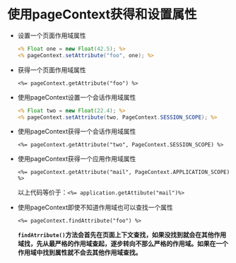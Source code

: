 # 使用pageContext获得和设置属性

* 设置一个页面作用域属性

  ```jsp
  <% Float one = new Float(42.5); %>
  <% pageContext.setAttribute("foo", one); %>
  ```

* 获得一个页面作用域属性

  `<%= pageContext.getAttribute("foo") %>`

* 使用pageContext设置一个会话作用域属性

  ```jsp
  <% Float two = new Float(22.4); %>
  <% pageContext.setAttribute(two, PageContext.SESSION_SCOPE); %>
  ```

* 使用pageContext获得一个会话作用域属性

  `<%= pageContext.getAttribute("two", PageContext.SESSION_SCOPE) %>`

* 使用pageContext获得一个应用作用域属性

  `<%= pageContext.getAttribute("mail", PageContext.APPLICATION_SCOPE) %>`

  以上代码等价于：`<%= application.getAttibute("mail")%>`

* 使用pageContext即使不知道作用域也可以查找一个属性

  `<%= pageContext.findAttribute("foo") %>`

  **`findAtrribute()`方法会首先在页面上下文查找，如果没找到就会在其他作用域找，先从最严格的作用域查起，逐步转向不那么严格的作用域。如果在一个作用域中找到属性就不会去其他作用域查找。**

